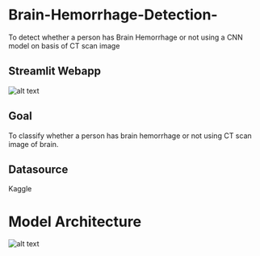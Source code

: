 # Brain-Hemorrhage-Detection-
To detect whether a person has Brain Hemorrhage or not using a CNN model on basis of CT scan image 

## Streamlit Webapp
![alt text](https://github.com/varunswaminathan57/Brain-Hemorrhage-Detection-/blob/main/video.gif?raw=true)

## Goal
To classify whether a person has brain hemorrhage or not using CT scan image of brain.

## Datasource 
Kaggle

# Model Architecture 
![alt text](https://github.com/varunswaminathan57/Brain-Hemorrhage-Detection-/blob/main/j.jpg?raw=true)

